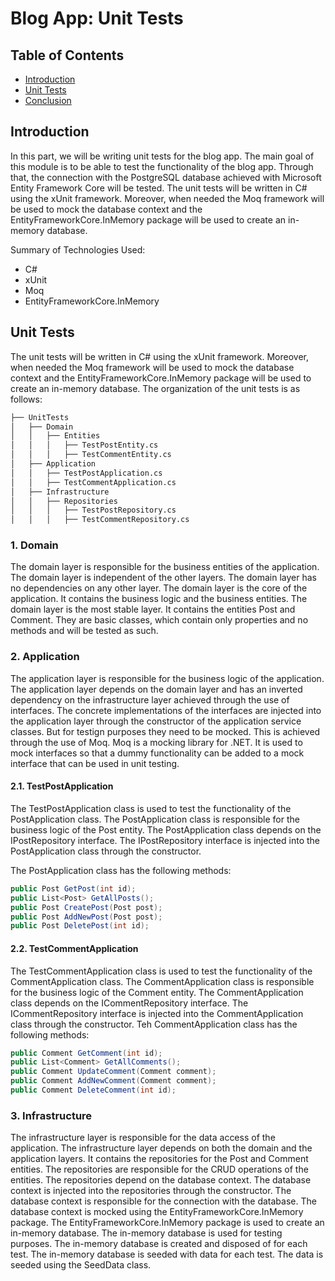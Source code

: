 # Blog App: Unit Tests
## Table of Contents
- [Introduction](#introduction)
- [Unit Tests](#unit-tests)
- [Conclusion](#conclusion)

## Introduction
In this part, we will be writing unit tests for the blog app. The main goal of this module is to be able to test the functionality of the blog app. Through that, the connection with the PostgreSQL database achieved with Microsoft Entity Framework Core will be tested. The unit tests will be written in C# using the xUnit framework. Moreover, when needed the Moq framework will be used to mock the database context and the EntityFrameworkCore.InMemory package will be used to create an in-memory database.

Summary of Technologies Used:
- C#
- xUnit
- Moq
- EntityFrameworkCore.InMemory

## Unit Tests
The unit tests will be written in C# using the xUnit framework. Moreover, when needed the Moq framework will be used to mock the database context and the EntityFrameworkCore.InMemory package will be used to create an in-memory database.
The organization of the unit tests is as follows:
```bash
├── UnitTests
│   ├── Domain
│   │   ├── Entities
│   │   │   ├── TestPostEntity.cs
│   │   │   ├── TestCommentEntity.cs
│   ├── Application
│   │   ├── TestPostApplication.cs
│   │   ├── TestCommentApplication.cs
│   ├── Infrastructure
│   │   ├── Repositories
│   │   │   ├── TestPostRepository.cs
│   │   │   ├── TestCommentRepository.cs
```

### 1. Domain
The domain layer is responsible for the business entities of the application. The domain layer is independent of the other layers. The domain layer has no dependencies on any other layer. The domain layer is the core of the application. It contains the business logic and the business entities. The domain layer is the most stable layer. It contains the entities Post and Comment. They are basic classes, which contain only properties and no methods and will be tested as such.

### 2. Application
The application layer is responsible for the business logic of the application. The application layer depends on the domain layer and has an inverted dependency on the infrastructure layer achieved through the use of interfaces. The concrete implementations of the interfaces are injected into the application layer through the constructor of the application service classes. But for testign purposes they need to be mocked. This is achieved through the use of Moq. Moq is a mocking library for .NET. It is used to mock interfaces so that a dummy functionality can be added to a mock interface that can be used in unit testing.

#### 2.1. TestPostApplication
The TestPostApplication class is used to test the functionality of the PostApplication class. The PostApplication class is responsible for the business logic of the Post entity. The PostApplication class depends on the IPostRepository interface. The IPostRepository interface is injected into the PostApplication class through the constructor. 

The PostApplication class has the following methods:
```csharp
public Post GetPost(int id);
public List<Post> GetAllPosts();
public Post CreatePost(Post post);
public Post AddNewPost(Post post);
public Post DeletePost(int id);
```

#### 2.2. TestCommentApplication
The TestCommentApplication class is used to test the functionality of the CommentApplication class. The CommentApplication class is responsible for the business logic of the Comment entity. The CommentApplication class depends on the ICommentRepository interface. The ICommentRepository interface is injected into the CommentApplication class through the constructor.
Teh CommentApplication class has the following methods:
```csharp
public Comment GetComment(int id);
public List<Comment> GetAllComments();
public Comment UpdateComment(Comment comment);
public Comment AddNewComment(Comment comment);
public Comment DeleteComment(int id);
```

### 3. Infrastructure
The infrastructure layer is responsible for the data access of the application. The infrastructure layer depends on both the domain and the application layers. It contains the repositories for the Post and Comment entities. The repositories are responsible for the CRUD operations of the entities. The repositories depend on the database context. The database context is injected into the repositories through the constructor. The database context is responsible for the connection with the database. The database context is mocked using the EntityFrameworkCore.InMemory package. The EntityFrameworkCore.InMemory package is used to create an in-memory database. The in-memory database is used for testing purposes. The in-memory database is created and disposed of for each test. The in-memory database is seeded with data for each test. The data is seeded using the SeedData class. 



